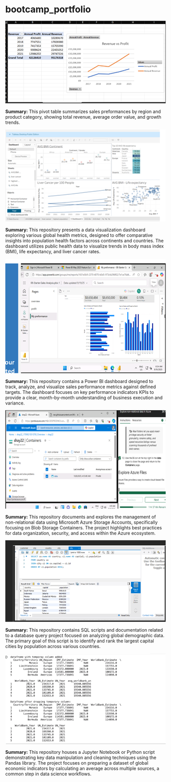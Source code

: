 # bootcamp_portfolio
![Excel Pivot Table](images/excel_pivot_table.png)

**Summary:**
This pivot table summarizes sales preformances by region and product category, showing total revenue, average order value, and growth trends.

![tableau NHS dashbored](images/tableau_NHS_dashbored.png)

**Summary:**
This repository presents a data visualization dashboard exploring various global health metrics, designed to offer comparative insights into population health factors across continents and countries. The dashboard utilizes public health data to visualize trends in body mass index (BMI), life expectancy, and liver cancer rates.

![PowerBI dashbored](images/PowerBI_dashbored.png)

**Summary:**
This repository contains a Power BI dashboard designed to track, analyze, and visualize sales performance metrics against defined targets. The dashboard focuses on key performance indicators KPIs to provide a clear, month-by-month understanding of business execution and variance.

![Azure workbench](images/Azure_workbench.png)

**Summary:**
This repository documents and explores the management of non-relational data using Microsoft Azure Storage Accounts, specifically focusing on Blob Storage Containers. The project highlights best practices for data organization, security, and access within the Azure ecosystem.

![SQL workbench](images/SQL_workbench.png)

**Summary:**
This repository contains SQL scripts and documentation related to a database query project focused on analyzing global demographic data. The primary goal of this script is to identify and rank the largest capital cities by population across various countries.

![python notebook](images/python_notebook.png)

**Summary:**
This repository houses a Jupyter Notebook or Python script demonstrating key data manipulation and cleaning techniques using the Pandas library. The project focuses on preparing a dataset of global economic indicators by calculating an average across multiple sources, a common step in data science workflows.


